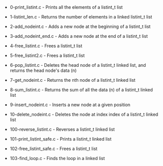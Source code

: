 - 0-print_listint.c - Prints all the elements of a listint_t list

- 1-listint_len.c - Returns the number of elements in a linked listint_t list

- 2-add_nodeint.c - Adds a new node at the beginning of a listint_t list

- 3-add_nodeint_end.c - Adds a new node at the end of a listint_t list

- 4-free_listint.c - Frees a listint_t list

- 5-free_listint2.c - Frees a listint_t list

- 6-pop_listint.c - Deletes the head node of a listint_t linked list, and returns the head node's data (n)

- 7-get_nodeint.c - Returns the nth node of a listint_t linked list

- 8-sum_listint.c - Returns the sum of all the data (n) of a listint_t linked list

- 9-insert_nodeint.c - Inserts a new node at a given position

- 10-delete_nodeint.c - Deletes the node at index index of a listint_t linked list

- 100-reverse_listint.c - Reverses a listint_t linked list

- 101-print_listint_safe.c - Prints a listint_t linked list

- 102-free_listint_safe.c - Frees a listint_t list

- 103-find_loop.c - Finds the loop in a linked list
